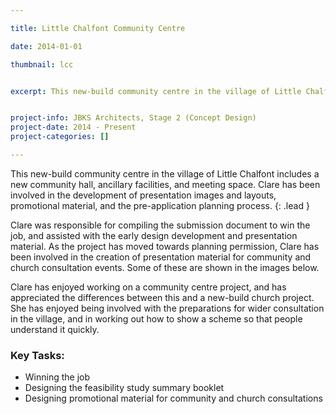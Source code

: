 ```yaml
---

title: Little Chalfont Community Centre

date: 2014-01-01

thumbnail: lcc


excerpt: This new-build community centre in the village of Little Chalfont includes a new community hall, ancillary facilities, and meeting space.


project-info: JBKS Architects, Stage 2 (Concept Design)
project-date: 2014 - Present
project-categories: []

---
```



This new-build community centre in the village of Little Chalfont includes a new community hall, ancillary facilities, and meeting space. Clare has been involved in the development of presentation images and layouts, promotional material, and the pre-application planning process. 
{: .lead }

Clare was responsible for compiling the submission document to win the job, and assisted with the early design development and presentation material. As the project has moved towards planning permission, Clare has been involved in the creation of presentation material for community and church consultation events. Some of these are shown in the images below. 

Clare has enjoyed working on a community centre project, and has appreciated the differences between this and a new-build church project. She has enjoyed being involved with the preparations for wider consultation in the village, and in working out how to show a scheme so that people understand it quickly. 


### Key Tasks:

- Winning the job
- Designing the feasibility study summary booklet
- Designing promotional material for community and church consultations













